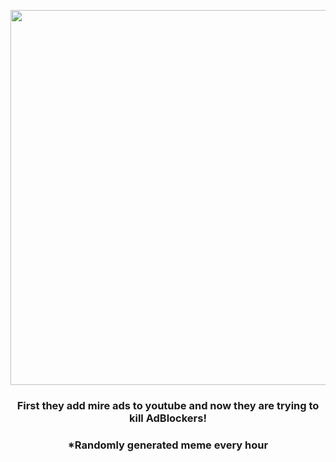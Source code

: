<p align="center">
        <img src="https://i.redd.it/6ekjulp97rp91.jpg" width="600" height="600">
        </p>
        <h3 align="center">First they add mire ads to youtube and now they are trying to kill AdBlockers!</h3>
        <h3 align="center">*Randomly generated meme every hour</h3>
    